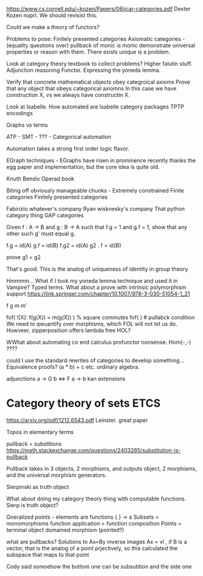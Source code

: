 


https://www.cs.cornell.edu/~kozen/Papers/06ijcar-categories.pdf Dexter Kozen nuprl.
We should revisist this.

Could we make a theory of functors?



Problems to pose:
Finitely presented categories
Axiomatic categories - (equality questions over)
pullback of monic is monic
demonstrate universal properties or reason with them. There exists unique is a problem.




Look at category theory textbook to collect problems?
Higher falutin stuff. Adjunction reasoning Functor. Expressing the yoneda lemma.




Verify that concrete mathematical objects obey categroical axioms
Prove that any object that obeys categorical axiomns
In this case we have construction X, vs we always have constructin X.

Look at Isabelle. How automated are Isabelle category packages
TPTP encodings


Graphs vs terms


ATP - 
SMT - 
??? - Categorical automation


Automation takes a strong first order logic flavor.


EGraph techniques - EGraphs have risen in prominence recently thanks the egg paper and implementation, but the core idea is quite old.


Knuth Bendix
Operad book


Biting off obviously manageable chunks - Extremely constrained
Finite categories
Finitely presented categories



Fabirizio whatever's company
Ryan wisknesky's company
That python category thing
GAP categories



Given f : A -> B and g : B -> A such that f.g = 1 and g.f = 1, show that 
any other such g' must equal g.

f.g = id(A)
g.f = id(B)
f.g2 = id(A)
g2 . f = id(B)

prove
g1 = g2

That's good. This is the analog of uniqueness of identity in group theory

Hmmmm... What if I took my yoneda lemma technique and used it in Vampire?
Typed terms.
What about a prove with intrinsic polymorphism support
https://link.springer.com/chapter/10.1007/978-3-030-51054-1_21


f g m m'

fof(  ![X]: f(g(X)) = m(g(X)) ) % square commutes
fof(     ) # pullabck condition
We need to qwuantify over morphisms, which FOL will not let us do.
Howveer, zipperposition offers lambda free HOL?




WWhat about automating co end calculus profunctor nonsense.
Hom(-,-)
????

could I use the standard rewrites of categories to develop something...
Equivalence proofs?
(a * b) + c etc. ordinary algebra.

adjunctions
a -> G b  <=> F a -> b 
kan extensions

# Category theory of sets ETCS

https://arxiv.org/pdf/1212.6543.pdf Leinster. great paper

Topos in elementary terms

pullback = substitions https://math.stackexchange.com/questions/2403265/substitution-is-pullback

Pullback takes in 3 objects, 2 morphisms, and outputs object, 2 morphisms, and the universal morphism generators.

Sierpinski as truth object

What about doing my category theory thing with computable functions. Sierp is truth object?

Gneralized points - elements are functions {.} -> a
Subsets = monomorphisms
function application = function composition
Points = terminal object domained morphism (pointed?)


what are pullbacks?
Solutions to Ax=By
inverse images Ax = vl , if B is a vector, that is the analog of a point prjectively, so this
calculated the subspace that maps to that point

Cody said somoehow the bottom one can be subsutition and the side one
